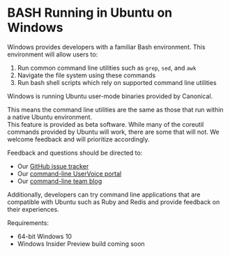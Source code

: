 # BASH Running in Ubuntu on Windows

Windows provides developers with a familiar Bash environment. This environment will allow users to:

1.	Run common command line utilities such as `grep`, `sed`, and `awk`
2.	Navigate the file system using these commands
3.	Run bash shell scripts which rely on supported command line utilities

Windows is running Ubuntu user-mode binaries provided by Canonical.  

This means the command line utilities are the same as those that run within a native Ubuntu environment.  
This feature is provided as beta software.  While many of the coreutil commands provided by Ubuntu will work, there are some that will not.  We welcome feedback and will prioritize accordingly.  

Feedback and questions should be directed to:
* Our [GitHub issue tracker](https://github.com/Microsoft/CommandLine-Documentation/issues)
* Our [command-line UserVoice portal](https://wpdev.uservoice.com/forums/266908-command-prompt/filters/top)
* Our [command-line team blog](https://blogs.msdn.microsoft.com/commandline/)

Additionally, developers can try command line applications that are compatible with Ubuntu such as Ruby and Redis and provide feedback on their experiences.

Requirements:
* 64-bit Windows 10 
* Windows Insider Preview build coming soon
